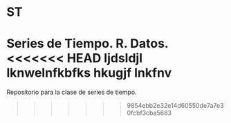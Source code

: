 # ST
Series de Tiempo. R. Datos.
<<<<<<< HEAD
ljdsldjl
lknwelnfkbfks
hkugjf
lnkfnv
=======

Repositorio para la clase de series de tiempo. 
>>>>>>> 9854ebb2e32e14d60550de7a7e30fcbf3cba5683
